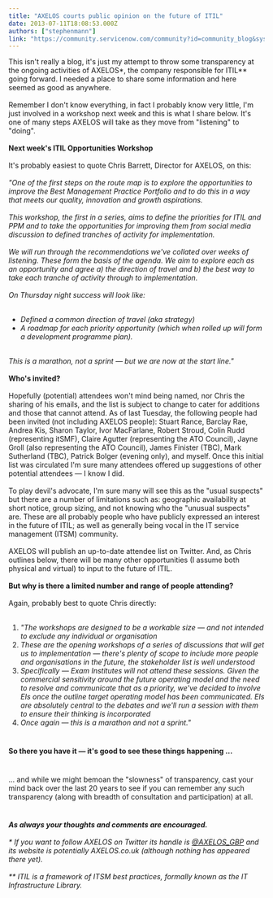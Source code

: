 ```yaml
---
title: "AXELOS courts public opinion on the future of ITIL"
date: 2013-07-11T18:08:53.000Z
authors: ["stephenmann"]
link: "https://community.servicenow.com/community?id=community_blog&sys_id=016ceaa1dbd0dbc01dcaf3231f961945"
---
```

<p>This isn't really a blog, it's just my attempt to throw some transparency at the ongoing activities of AXELOS*, the company responsible for ITIL** going forward. I needed a place to share some information and here seemed as good as anywhere.<br/><br/>Remember I don't know everything, in fact I probably know very little, I'm just involved in a workshop next week and this is what I share below. It's one of many steps AXELOS will take as they move from "listening" to "doing".<br/><br/><strong>Next week's ITIL Opportunities Workshop</strong><br/><br/>It's probably easiest to quote Chris Barrett, Director for AXELOS, on this:<br/><br/><em>"One of the first steps on the route map is to explore the opportunities to improve the Best Management Practice Portfolio and to do this in a way that meets our quality, innovation and growth aspirations.<br/><br/> This workshop, the first in a series, aims to define the priorities for ITIL and PPM and to take the opportunities for improving them from social media discussion to defined tranches of activity for implementation.<br/><br/> We will run through the recommendations we've collated over weeks of listening. These form the basis of the agenda. We aim to explore each as an opportunity and agree a) the direction of travel and b) the best way to take each tranche of activity through to implementation.<br/><br/> On Thursday night success will look like:<br/></em></p><ul><li style="list-style: none;"><em><br/></em></li><li><em>Defined a common direction of travel (aka strategy)</em></li><li><em>A roadmap for each priority opportunity (which when rolled up will form a development programme plan).</em></li><li style="list-style: none;"><em><br/></em></li></ul><p><em>This is a marathon, not a sprint — but we are now at the start line."</em><br/><br/><strong>Who's invited?</strong><br/><br/>Hopefully (potential) attendees won't mind being named, nor Chris the sharing of his emails, and the list is subject to change to cater for additions and those that cannot attend. As of last Tuesday, the following people had been invited (not including AXELOS people): Stuart Rance, Barclay Rae, Andrea Kis, Sharon Taylor, Ivor MacFarlane, Robert Stroud, Colin Rudd (representing itSMF), Claire Agutter (representing the ATO Council), Jayne Groll (also representing the ATO Council), James Finister (TBC), Mark Sutherland (TBC), Patrick Bolger (evening only), and myself. Once this initial list was circulated I'm sure many attendees offered up suggestions of other potential attendees — I know I did.<br/><br/>To play devil's advocate, I'm sure many will see this as the "usual suspects" but there are a number of limitations such as: geographic availability at short notice, group sizing, and not knowing who the "unusual suspects" are. These are all probably people who have publicly expressed an interest in the future of ITIL; as well as generally being vocal in the IT service management (ITSM) community.<br/><br/>AXELOS will publish an up-to-date attendee list on Twitter. And, as Chris outlines below, there will be many other opportunities (I assume both physical and virtual) to input to the future of ITIL.<br/><br/><strong>But why is there a limited number and range of people attending?</strong><br/><br/>Again, probably best to quote Chris directly:<br/><em><br/></em></p><ol><li><em>"The workshops are designed to be a workable size — and not intended to exclude any individual or organisation</em></li><li><em>These are the opening workshops of a series of discussions that will get us to implementation — there's plenty of scope to include more people and organisations in the future, the stakeholder list is well understood</em></li><li><em>Specifically — Exam Institutes will not attend these sessions. Given the commercial sensitivity around the future operating model and the need to resolve and communicate that as a priority, we've decided to involve EIs once the outline target operating model has been communicated. EIs are absolutely central to the debates and we'll run a session with them to ensure their thinking is incorporated</em></li><li><em>Once again — this is a marathon and not a sprint."</em></li></ol><p style="min-height: 8pt; height: 8pt; padding: 0px;">  </p><p><strong>So there you have it — it's good to see these things happening …</strong></p><p style="min-height: 8pt; height: 8pt; padding: 0px;">  </p><p>… and while we might bemoan the "slowness" of transparency, cast your mind back over the last 20 years to see if you can remember any such transparency (along with breadth of consultation and participation) at all.</p><p style="min-height: 8pt; height: 8pt; padding: 0px;">  </p><p><em><strong>As always your thoughts and comments are encouraged.</strong><br/><br/>* If you want to follow AXELOS on Twitter its handle is <a title="k-external-small" class="jive-link-external-small" href="https://twitter.com/AXELOS_GBP" rel="nofollow" target="_blank">@AXELOS_GBP</a> and its website is potentially AXELOS.co.uk (although nothing has appeared there yet).<br/><br/>** ITIL is a framework of ITSM best practices, formally known as the IT Infrastructure Library.</em></p>